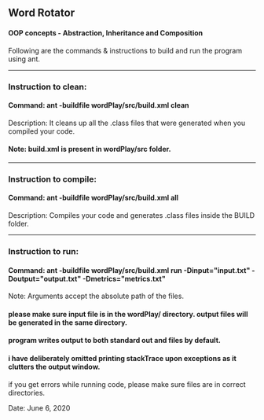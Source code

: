 ## Word Rotator
 
#### OOP concepts - Abstraction, Inheritance and Composition

Following are the commands & instructions to build and run the program using ant.

-----------------------------------------------------------------------
### Instruction to clean:

#### Command: ant -buildfile wordPlay/src/build.xml clean

Description: It cleans up all the .class files that were generated when you
compiled your code.

#### Note: build.xml is present in wordPlay/src folder.

-----------------------------------------------------------------------
### Instruction to compile:

#### Command: ant -buildfile wordPlay/src/build.xml all

Description: Compiles your code and generates .class files inside the BUILD folder.

-----------------------------------------------------------------------
### Instruction to run:

#### Command: ant -buildfile wordPlay/src/build.xml run -Dinput="input.txt" -Doutput="output.txt" -Dmetrics="metrics.txt"

Note: Arguments accept the absolute path of the files.

#### please make sure input file is in the wordPlay/ directory. output files will be generated in the same directory.
#### program writes output to both standard out and files by default. 
#### i have deliberately omitted printing stackTrace upon exceptions as it clutters the output window.

if you get errors while running code, please make sure files are in correct directories.

Date: June 6, 2020


